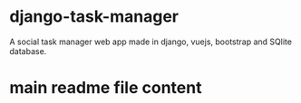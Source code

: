 # django-task-manager
A social task manager web app made in django, vuejs, bootstrap and SQlite database.

# main readme file content
